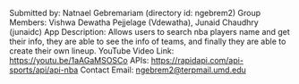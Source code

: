 Submitted by: Natnael Gebremariam (directory id: ngebrem2) 
Group Members: Vishwa Dewatha Pejjelage (Vdewatha), Junaid Chaudhry (junaidc) 
App Description: Allows users to search nba players name and get their info, they are able to see the info of teams, and finally they are able to create their own lineup. 
YouTube Video Link: https://youtu.be/1aAGaMSOSCo 
APIs: https://rapidapi.com/api-sports/api/api-nba
Contact Email: ngebrem2@terpmail.umd.edu